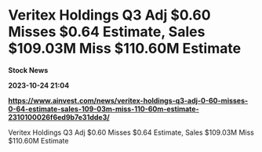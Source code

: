 # Veritex Holdings Q3 Adj $0.60 Misses $0.64 Estimate, Sales $109.03M Miss $110.60M Estimate
**Stock News**

**2023-10-24 21:04**

**https://www.ainvest.com/news/veritex-holdings-q3-adj-0-60-misses-0-64-estimate-sales-109-03m-miss-110-60m-estimate-2310100026f6ed9b7e31dde3/**

Veritex Holdings Q3 Adj $0.60 Misses $0.64 Estimate, Sales $109.03M Miss $110.60M Estimate
